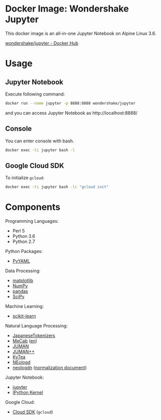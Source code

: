 Docker Image: Wondershake Jupyter
=================================

This docker image is an all-in-one Jupyter Notebook on Alpine Linux 3.6.

[wondershake/jupyter - Docker Hub](https://hub.docker.com/r/wondershake/jupyter/)

# Usage
## Jupyter Notebook

Execute following command:

```bash
docker run --name jupyter -p 8888:8888 wondershake/jupyter
```

and you can access Jupyter Notebook as http://localhost:8888/

## Console

You can enter console with bash.

```bash
docker exec -ti jupyter bash -l
```

## Google Cloud SDK

To initialize `gcloud`:

```bash
docker exec -ti jupyter bash -lc "gcloud init"
```

# Components

Programming Languages:

* Perl 5
* Python 3.6
* Python 2.7

Python Packages:

* [PyYAML](http://pyyaml.org/)

Data Processing:

* [matplotlib](https://matplotlib.org/)
* [NumPy](http://www.numpy.org/)
* [pandas](https://pandas.pydata.org/)
* [SciPy](https://www.scipy.org/)

Machine Learning:

* [scikit-learn](http://scikit-learn.org/stable/)

Natural Language Processing:

* [JapaneseTokenizers](https://github.com/Kensuke-Mitsuzawa/JapaneseTokenizers)
* [MeCab](http://taku910.github.io/mecab/) ([en](https://github.com/jordwest/mecab-docs-en))
* [JUMAN](http://nlp.ist.i.kyoto-u.ac.jp/EN/index.php?JUMAN)
* [JUMAN++](http://nlp.ist.i.kyoto-u.ac.jp/EN/index.php?JUMAN++)
* [KyTea](http://www.phontron.com/kytea/)
* [NEologd](https://github.com/neologd/mecab-ipadic-neologd)
* [neologdn](https://github.com/ikegami-yukino/neologdn) ([normalization document](https://github.com/neologd/mecab-ipadic-neologd/wiki/Regexp.ja#python-written-by-hideaki-t--overlast))

Jupyter Notebook:

* [jupyter](http://jupyter.org/)
* [IPython Kernel](https://github.com/ipython/ipykernel)

Google Cloud:

* [Cloud SDK](https://cloud.google.com/sdk/) (`gcloud`)
